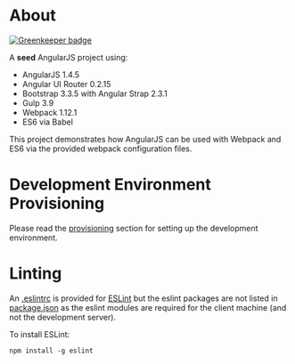 # About

[![Greenkeeper badge](https://badges.greenkeeper.io/siren/angular-es6-webpack-seed.svg)](https://greenkeeper.io/)

A **seed** AngularJS project using:

+ AngularJS 1.4.5
+ Angular UI Router 0.2.15
+ Bootstrap 3.3.5 with Angular Strap 2.3.1
+ Gulp 3.9
+ Webpack 1.12.1
+ ES6 via Babel

This project demonstrates how AngularJS can be used with Webpack and ES6 via the provided webpack configuration files.

# Development Environment Provisioning

Please read the [provisioning](./provision/README.md) section for setting up the development environment.

# Linting

An [.eslintrc](./eslintrc) is provided for [ESLint](http://eslint.org/) but the eslint packages are not listed in [package.json](./package.json) as
  the eslint modules are required for the client machine (and not the development server).

To install ESLint:

```
npm install -g eslint
```